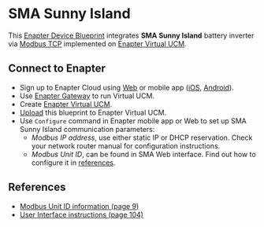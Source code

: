 # SMA Sunny Island

This [Enapter Device Blueprint](https://github.com/Enapter/marketplace#blue_book-enapter-device-blueprints) integrates **SMA Sunny Island** battery inverter via [Modbus TCP](https://developers.enapter.com/docs/reference/vucm/modbustcp) implemented on [Enapter Virtual UCM](https://handbook.enapter.com/software/software.html#%F0%9F%92%8E-virtual-ucm).

## Connect to Enapter

- Sign up to Enapter Cloud using [Web](https://cloud.enapter.com/) or mobile app ([iOS](https://apps.apple.com/app/id1388329910), [Android](https://play.google.com/store/apps/details?id=com.enapter&hl=en)).
- Use [Enapter Gateway](https://handbook.enapter.com/software/gateway/2.0.0/setup/) to run Virtual UCM.
- Create [Enapter Virtual UCM](https://handbook.enapter.com/software/software.html#%F0%9F%92%8E-virtual-ucm).
- [Upload](https://developers.enapter.com/docs/tutorial/uploading-blueprint/) this blueprint to Enapter Virtual UCM.
- Use `Configure` command in Enapter mobile app or Web to set up SMA Sunny Island communication parameters:
  - _Modbus IP address_, use either static IP or DHCP reservation. Check your network router manual for configuration instructions.
  - _Modbus Unit ID_, can be found in SMA Web interface. Find out how to configure it in [references](#references).

## References

- [Modbus Unit ID information (page 9)](https://files.sma.de/downloads/EDMx-Modbus-TI-en-15.pdf)
- [User Interface instructions (page 104)](https://files.sma.de/downloads/SI44M-80H-13-BE-en-13.pdf)
